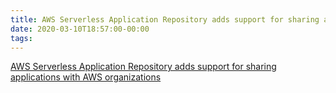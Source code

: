 ```yaml
---
title: AWS Serverless Application Repository adds support for sharing applications with AWS organizations
date: 2020-03-10T18:57:00-00:00
tags:
---
```


[AWS Serverless Application Repository adds support for sharing applications with AWS organizations](https://aws.amazon.com/about-aws/whats-new/2020/03/aws-serverless-application-repository-adds-support-for-sharing-applications-with-aws-organizations/)
